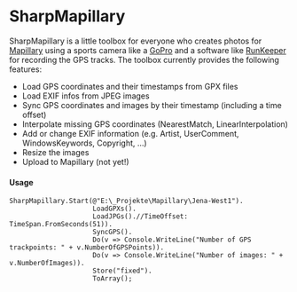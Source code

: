SharpMapillary
==============

SharpMapillary is a little toolbox for everyone who creates photos for [Mapillary](http://www.mapillary.com) using a sports camera like a [GoPro](http://www.gopro.com) and a software like [RunKeeper](http://runkeeper.com) for recording the GPS tracks. The toolbox currently provides the following features:

* Load GPS coordinates and their timestamps from GPX files
* Load EXIF infos from JPEG images
* Sync GPS coordinates and images by their timestamp (including a time offset)
* Interpolate missing GPS coordinates (NearestMatch, LinearInterpolation)
* Add or change EXIF information (e.g. Artist, UserComment, WindowsKeywords, Copyright, ...)
* Resize the images
* Upload to Mapillary (not yet!)

#### Usage

    SharpMapillary.Start(@"E:\_Projekte\Mapillary\Jena-West1").
                         LoadGPXs().
                         LoadJPGs().//TimeOffset: TimeSpan.FromSeconds(51)).
                         SyncGPS().
                         Do(v => Console.WriteLine("Number of GPS trackpoints: " + v.NumberOfGPSPoints)).
                         Do(v => Console.WriteLine("Number of images: " +          v.NumberOfImages)).
                         Store("fixed").
                         ToArray();
                         
